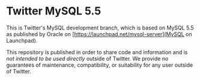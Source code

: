 Twitter MySQL 5.5
=================

This is Twitter's MySQL development branch, which is based on MySQL 5.5 as published by Oracle on [https://launchpad.net/mysql-server](MySQL on Launchpad). 

This repository is published in order to share code and information and is *not intended to be used directly* outside of Twitter. We provide no guarantees of maintenance, compatibility, or suitability for any user outside of Twitter.

